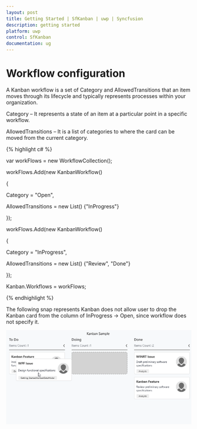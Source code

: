 ```yaml
---
layout: post
title: Getting Started | SfKanban | uwp | Syncfusion
description: getting started
platform: uwp
control: SfKanban
documentation: ug
---
```


# Workflow configuration

A Kanban workflow is a set of Category and AllowedTransitions that an item moves through its lifecycle and typically represents processes within your organization.

Category – It represents a state of an item at a particular point in a specific workflow.

AllowedTransitions – It is a list of categories to where the card can be moved from the current category.

{% highlight c# %}

var workFlows = new WorkflowCollection();

workFlows.Add(new KanbanWorkflow()

{

Category = "Open",

AllowedTransitions = new List<object>() {"InProgress"}

});

workFlows.Add(new KanbanWorkflow()

{

Category = "InProgress",

AllowedTransitions = new List<object>() {"Review", "Done"}

});

Kanban.Workflows = workFlows;

{% endhighlight %}

The following snap represents Kanban does not allow user to drop the Kanban card from the column of InProgress -> Open, since workflow does not specify it. 

![](SfKanban_images/SfKanban_img9.png)
